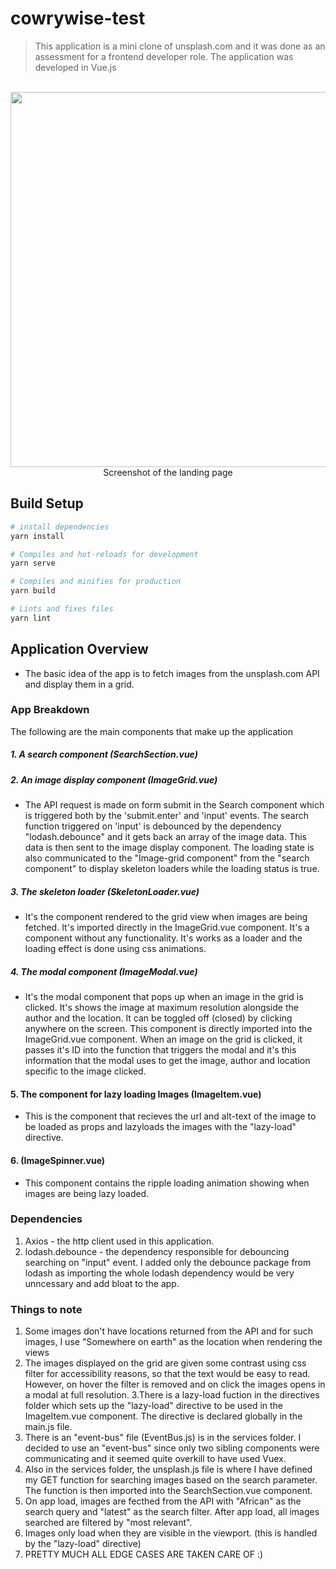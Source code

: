 # cowrywise-test

> This application is a mini clone of unsplash.com and it was done as an assessment for a frontend developer role.
The application was developed in Vue.js

<p align="center">
  <br>
  <img src="https://res.cloudinary.com/dafsch2zs/image/upload/v1606077231/Screenshot_2020-11-22_at_21.32.01_lozflx.png" width="600" />
  <br>
  <caption>Screenshot of the landing page</caption>
  <br>
</p>

## Build Setup

``` bash
# install dependencies
yarn install

# Compiles and hot-reloads for development
yarn serve

# Compiles and minifies for production
yarn build

# Lints and fixes files
yarn lint

```

## Application Overview
- The basic idea of the app is to fetch images from the unsplash.com API and display them in a grid.
### App Breakdown
The following are the main components that make up the application  
  ##### 1. A search component (SearchSection.vue) 
  ##### 2. An image display component (ImageGrid.vue)
  - The API request is made on form submit in the Search component which is triggered both by the 'submit.enter' and 'input' events. The search function triggered on 'input' is debounced by the dependency "lodash.debounce" and it gets back an array of the image data. This data is then sent to the image display component. The loading state is also communicated to the "Image-grid component" from the "search component" to display skeleton loaders while the loading status is true.
  
  ##### 3. The skeleton loader (SkeletonLoader.vue)
 - It's the component rendered to the grid view when images are being fetched. It's imported directly in the ImageGrid.vue component.
It's a component without any functionality. It's works as a loader and the loading effect is done using css animations.

##### 4. The modal component (ImageModal.vue)
- It's the modal component that pops up when an image in the grid is clicked. It's shows the image at maximum resolution alongside the author and the location. It can be toggled off (closed) by clicking anywhere on the screen.
This component is directly imported into the ImageGrid.vue component. When an image on the grid is clicked, it passes it's ID into the function that triggers the modal and it's this information that the modal uses to get the image, author and location specific to the image clicked.

#### 5. The component for lazy loading Images (ImageItem.vue)
- This is the component that recieves the url and alt-text of the image to be loaded as props and lazyloads the images with the "lazy-load" directive.

#### 6. (ImageSpinner.vue)
- This component contains the ripple loading animation showing when images are being lazy loaded.

### Dependencies
  1. Axios - the http client used in this application.
  2. lodash.debounce - the dependency responsible for debouncing searching on "input" event. I added only the debounce package from lodash as importing the whole lodash dependency would be very unncessary and add bloat to the app.
  


### Things to note
1. Some images don't have locations returned from the API and for such images, I use "Somewhere on earth" as the location when rendering the views
2. The images displayed on the grid are given some contrast using css filter for accessibility reasons, so that the text would be easy to read. However, on hover the filter is removed and on click the images opens in a modal at full resolution.
3.There is a lazy-load fuction in the directives folder which sets up the "lazy-load" directive to be used in the ImageItem.vue component. The directive is declared globally in the main.js file.
4. There is an "event-bus" file (EventBus.js) is in the services folder. I decided to use an "event-bus" since only two sibling components were communicating and it seemed quite overkill to have used Vuex.
5. Also in the services folder, the unsplash.js file is where I have defined my GET function for searching images based on the search parameter. The function is then imported into the SearchSection.vue component.
6. On app load, images are fecthed from the API with "African" as the search query and "latest" as the search filter. After app load, all images searched are filtered by "most relevant".
7. Images only load when they are visible in the viewport. (this is handled by the "lazy-load" directive)
7. PRETTY MUCH ALL EDGE CASES ARE TAKEN CARE OF :)

